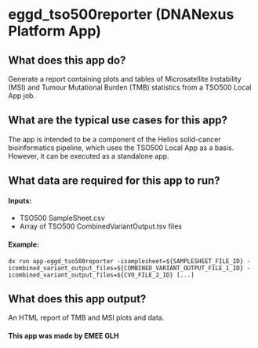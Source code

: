 # eggd\_tso500reporter (DNANexus Platform App)

## What does this app do?

Generate a report containing plots and tables of Microsatellite Instability (MSI) and Tumour Mutational Burden (TMB) statistics from a TSO500 Local App job.

## What are the typical use cases for this app?

The app is intended to be a component of the Helios solid-cancer bioinformatics pipeline, which uses the TSO500 Local App as a basis. However, it can be executed as a standalone app.

## What data are required for this app to run?

#### Inputs:

- TSO500 SampleSheet.csv
- Array of TSO500 CombinedVariantOutput.tsv files

#### Example:

```
dx run app-eggd_tso500reporter -isamplesheet=${SAMPLESHEET_FILE_ID} -icombined_variant_output_files=${COMBINED_VARIANT_OUTPUT_FILE_1_ID} -icombined_variant_output_files=${CVO_FILE_2_ID} [...]
```

## What does this app output?

An HTML report of TMB and MSI plots and data.

#### This app was made by EMEE GLH
